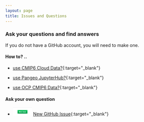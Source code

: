 ```yaml
---
layout: page
title: Issues and Questions
---
```



###  Ask your questions and find answers
If you do not have a GitHub account, you will need to make one.

#### How to? .. 
- [use CMIP6 Cloud Data?](https://github.com/naomi-henderson/naomi-henderson.github.io/issues/1){:target="_blank"}

- [use Pangeo JupyterHub?](https://github.com/naomi-henderson/naomi-henderson.github.io/issues/2){:target="_blank"}

- [use OCP CMIP6 Data?](https://github.com/naomi-henderson/naomi-henderson.github.io/issues/3){:target="_blank"}

#### Ask your own question 
- <img src="/assets/NewIssue.png" width="60"> [New GitHub Issue](https://github.com/naomi-henderson/naomi-henderson.github.io/issues/){:target="_blank"} 
